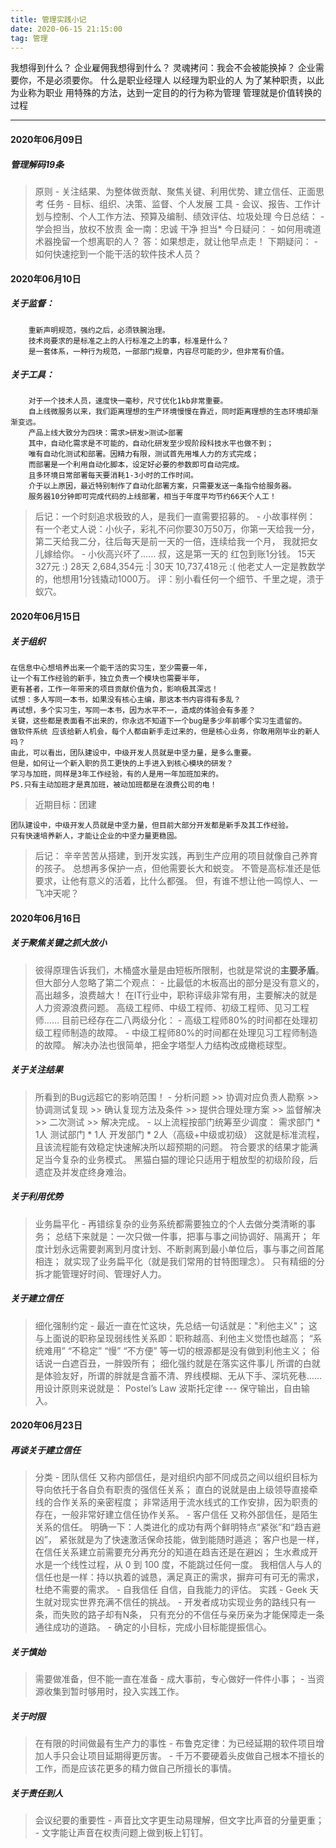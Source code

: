 ```yaml
---
title: 管理实践小记
date: 2020-06-15 21:15:00
tag: 管理
---
```


我想得到什么？
企业雇佣我想得到什么？
灵魂拷问：我会不会被能换掉？
企业需要你，不是必须要你。
什么是职业经理人
以经理为职业的人
为了某种职责，以此为业称为职业
用特殊的方法，达到一定目的的行为称为管理
管理就是价值转换的过程

---

#### 2020年06月09日

##### 管理解码19条


> 原则 
    - 关注结果、为整体做贡献、聚焦关键、利用优势、建立信任、正面思考
> 任务
    - 目标、组织、决策、监督、个人发展
> 工具
    - 会议、报告、工作计划与控制、个人工作方法、预算及编制、绩效评估、垃圾处理
> 今日总结：
    - 学会担当，放权不放责
      金一南：忠诚 干净 担当*
> 今日疑问：
    - 如何用魂道术器挽留一个想离职的人？
      答：如果想走，就让他早点走！
>下期疑问：
    - 如何快速挖到一个能干活的软件技术人员？

#### 2020年06月10日

##### 关于监督：

		重新声明规范，强约之后，必须铁腕治理。
		技术岗要求的是标准之上的人行标准之上的事，标准是什么？
		是一套体系，一种行为规范，一部部门规章，内容尽可能的少，但非常有价值。
		
##### 关于工具：

		对于一个技术人员，速度快一毫秒，尺寸优化1kb非常重要。
		自上线微服务以来，我们距离理想的生产环境慢慢在靠近，同时距离理想的生态环境却渐渐变远。
		产品上线大致分为四块：需求>研发>测试>部署
		其中，自动化需求是不可能的，自动化研发至少现阶段科技水平也做不到；
		唯有自动化测试和部署。因精力有限，测试首先用堆人力的方式完成；
		而部署是一个利用自动化脚本，设定好必要的参数即可自动完成。
		且多环境日常部署每天要消耗1-3小时的工作时间。
		介于以上原因，最近特别制作了自动化部署方案，只需要发送一条指令给服务器。
		服务器10分钟即可完成代码的上线部署，相当于年度平均节约66天个人工！

>后记：一个时刻追求极致的人，是我们一直需要招募的。
    - 小故事样例：
    有一个老丈人说：小伙子，彩礼不问你要30万50万，你第一天给我一分，
    第二天给我二分，往后每天是前一天的一倍，连续给我一个月，
    我就把女儿嫁给你。
    - 小伙高兴坏了…… 叔，这是第一天的 红包到账1分钱。
    15天 327元            :)
    28天 2,684,354元      :|
    30天 10,737,418元     :(
    他老丈人一定是教数学的，他想用1分钱撬动1000万。
    评：别小看任何一个细节、千里之堤，溃于蚁穴。

#### 2020年06月15日

##### 关于组织

    在信息中心想培养出来一个能干活的实习生，至少需要一年，
    让一个有工作经验的新手，独立负责一个模块也需要半年，
    更有甚者，工作一年带来的项目贡献价值为负，影响极其深远！
    试想：多人写同一本书，如果没有核心主编，那这本书内容得有多乱？
    再试想，多个实习生，写同一本书，因为水平不一，造成的体验会有多差？
    关键，这些都是表面看不出来的，你永远不知道下一个bug是多少年前哪个实习生遗留的。
    做软件系统 应该给新人机会，每个人都由新手走过来的，但是核心业务，你敢用刚毕业的新人吗？
    由此，可以看出，团队建设中，中级开发人员就是中坚力量，是多么重要。
    但是，如何让一个新入职的员工更快的上手进入到核心模块的研发？
    学习与加班，同样是3年工作经验，有的人是用一年加班加来的。
    PS.只有主动加班才是真加班，被动加班都是在浪费公司的电！
		
> 近期目标：团建

	团队建设中，中级开发人员就是中坚力量，但目前大部分开发都是新手及其工作经验。
	只有快速培养新人，才能让企业的中坚力量更稳固。
	
> 后记：
  辛辛苦苦从搭建，到开发实践，再到生产应用的项目就像自己养育的孩子。
  总想再多保护一点，但他需要长大和蜕变。
  不管是高标准还是低要求，让他有意义的活着，比什么都强。
  但，有谁不想让他一鸣惊人、一飞冲天呢？


#### 2020年06月16日

##### 关于聚焦关键之抓大放小

> 彼得原理告诉我们，木桶盛水量是由短板所限制，也就是常说的**主要矛盾**。
    但大部分人忽略了第二个观点：
    - 比最低的木板高出的部分是没有意义的，高出越多，浪费越大！
> 在IT行业中，职称评级非常有用，主要解决的就是人力资源浪费问题。
    高级工程师、中级工程师、初级工程师、见习工程师……
    目前已经存在二八两级分化：
    - 高级工程师80%的时间都在处理初级工程师制造的故障。
    - 中级工程师80%的时间都在处理见习工程师制造的故障。
> 解决办法也很简单，把金字塔型人力结构改成橄榄球型。
    
##### 关于关注结果

> 所看到的Bug远超它的影响范围！
    - 分析问题 >> 协调对应负责人勘察 >> 协调测试复现 >> 确认复现方法及条件 >> 
      提供合理处理方案 >> 监督解决 >> 二次测试 >> 解决完成。
    - 以上流程按部门统筹至少调度：
      需求部门 * 1人  测试部门 * 1人  开发部门 * 2人（高级+中级或初级）
> 这就是标准流程，且该流程能有效稳定快速解决所以超预期的问题。
    符合要求的结果才能满足当今复杂的业务模式。
    黑猫白猫的理论只适用于粗放型的初级阶段，后遗症及并发症终身难治。

##### 关于利用优势
	
> 业务扁平化
    - 再错综复杂的业务系统都需要独立的个人去做分类清晰的事务；
      总结下来就是：一次只做一件事，把事与事之间协调好、隔离开；
      年度计划永远需要剥离到月度计划、不断剥离到最小单位后，事与事之间首尾相连；
      就实现了业务扁平化（就是我们常用的甘特图理念）。
      只有精细的分拆才能管理好时间、管理好人力。
    
##### 关于建立信任

> 细化强制约定
    - 最近一直在忙这块，先总结一句话就是："利他主义"；
      这与上面说的职称呈现弱线性关系即：职称越高、利他主义觉悟也越高；
      “系统难用” “不稳定” “慢” “不方便” 等一切的根源都是没有做到利他主义；
      俗话说一白遮百丑，一胖毁所有；
      细化强约就是在落实这件事儿
      所谓的白就是体验友好，所谓的胖就是含蓄不清、界线模糊、无从下手、深坑死巷……
      用设计原则来说就是：
      Postel’s Law 波斯托定律 --- 保守输出，自由输入。

#### 2020年06月23日

##### 再谈关于建立信任

> 分类
    - 团队信任
      又称内部信任，是对组织内部不同成员之间以组织目标为导向依托于各自负有职责的强信任关系；
      直白的说就是由上级领导直接牵线的合作关系的亲密程度；
      非常适用于流水线式的工作安排，因为职责的存在，一般非常好建立信任协作关系。
    - 客户信任
      又称外部信任，是陌生关系的信任。
      明确一下：人类进化的成功有两个鲜明特点“紧张”和“趋吉避凶”，
       紧张就是为了快速激活保命技能，做到能随时遁逃；
      客户也是一样，在信任关系建立前需要充分再充分的知道在趋吉还是在避凶；
      生水煮成开水是一个线性过程，从 0 到 100 度，不能跳过任何一度。
      我相信人与人的信任也是一样：持以执着的诚恳，满足真正的需求，摒弃可有可无的需求，杜绝不需要的需求。
    - 自我信任
      自信，自我能力的评估。
> 实践
    - Geek 天生就对现实世界充满不信任的挑战。
    - 开发者成功实现业务的路线只有一条，而失败的路子却有N条，
       只有充分的不信任与亲历亲为才能保障走一条通往成功的道路。
    - 确定的小目标，完成小目标能提振信心。
   
##### 关于慎始

> 需要做准备，但不能一直在准备
    - 成大事前，专心做好一件件小事；
    - 当资源收集到暂时够用时，投入实践工作。
    
##### 关于时限

> 在有限的时间做最有生产力的事性
    - 布鲁克定律：为已经延期的软件项目增加人手只会让项目延期得更厉害。
    - 千万不要硬着头皮做自己根本不擅长的工作，而是应该花更多的精力做自己所擅长的事情。

##### 关于责任到人

> 会议纪要的重要性
    - 声音比文字更生动易理解，但文字比声音的分量更重；
    - 文字能让声音在权责问题上做到板上钉钉。
   
